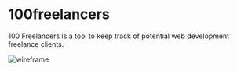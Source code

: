 # 100freelancers

100 Freelancers is a tool to keep track of potential web development freelance clients.

![wireframe](https://github.com/devlarabar/100freelancers/assets/122644200/92bf2cc5-9fc8-4eae-ac5e-554af491a4ad)

